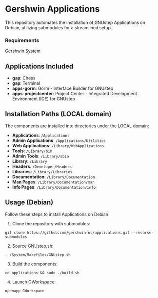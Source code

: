 # Gershwin Applications

This repository automates the installation of GNUstep Applications on Debian, utilizing submodules for a streamlined setup.

### Requirements

[Gershwin System](https://github.com/gershwin-os/system.git)

## Applications Included

- **gap**: Chess
- **gap**: Terminal
- **apps-gorm**: Gorm - Interface Builder for GNUstep
- **apps-projectcenter**: Project Center - Integrated Development Environment (IDE) for GNUstep

## Installation Paths (LOCAL domain)

The components are installed into directories under the LOCAL domain:

- **Applications**: `/Applications`
- **Admin Applications**: `/Applications/Utilities`
- **Web Applications**: `/Library/WebApplications`
- **Tools**: `/Library/bin`
- **Admin Tools**: `/Library/sbin`
- **Library**: `/Library`
- **Headers**: `/Developer/Headers`
- **Libraries**: `/Library/Libraries`
- **Documentation**: `/Library/Documentation`
- **Man Pages**: `/Library/Documentation/man`
- **Info Pages**: `/Library/Documentation/info`

## Usage (Debian)

Follow these steps to install Applications on Debian:

1. Clone the repository with submodules:

```
git clone https://github.com/gershwin-os/applications.git --recurse-submodules
```

2. Source GNUstep.sh:
```
. /System/Makefiles/GNUstep.sh 
```

3. Build the components:
```
cd applications && sudo ./build.sh
```

4. Launch GWorkspace:
```
openapp GWorkspace
```